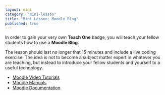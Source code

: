 ```yaml
---
layout: mini
category: "mini-lesson"
title: "Mini Lesson: Moodle Blog"
published: true
---
```


In order to gain your very own **Teach One** badge, you will teach your fellow students how to use a **Moodle Blog**. 

The lesson should last no longer that 15 minutes and include a live coding exercise.  The idea is not to become a subject matter expert in whatever you are teaching, but instead to introduce your fellow students and yourself to a useful technology.

* [Moodle Video Tutorials](http://docs.moodle.org/22/en/Moodle_video_tutorials)
* [Moodle Manuals](http://docs.moodle.org/23/en/Moodle_manuals)
* [Moodle Documentation](http://docs.moodle.org/26/en/Main_page)